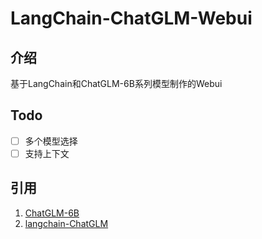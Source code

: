 # LangChain-ChatGLM-Webui

## 介绍

基于LangChain和ChatGLM-6B系列模型制作的Webui

## Todo

* [ ] 多个模型选择
* [ ] 支持上下文

## 引用

1. [ChatGLM-6B](https://github.com/THUDM/ChatGLM-6B)
2. [langchain-ChatGLM](https://github.com/imClumsyPanda/langchain-ChatGLM)
